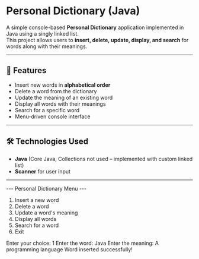 # Personal Dictionary (Java)

A simple console-based **Personal Dictionary** application implemented in Java using a singly linked list.  
This project allows users to **insert, delete, update, display, and search** for words along with their meanings.

---

## 📌 Features
- Insert new words in **alphabetical order**
- Delete a word from the dictionary
- Update the meaning of an existing word
- Display all words with their meanings
- Search for a specific word
- Menu-driven console interface

---

## 🛠️ Technologies Used
- **Java** (Core Java, Collections not used – implemented with custom linked list)
- **Scanner** for user input

---

--- Personal Dictionary Menu ---
1. Insert a new word
2. Delete a word
3. Update a word's meaning
4. Display all words
5. Search for a word
6. Exit

Enter your choice: 1
Enter the word: Java
Enter the meaning: A programming language
Word inserted successfully!
